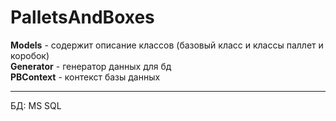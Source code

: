 # PalletsAndBoxes

<b>Models</b> - содержит описание классов (базовый класс и классы паллет и коробок)<br>
<b>Generator</b> - генератор данных для бд<br>
<b>PBContext</b> - контекст базы данных

<hr>

БД: MS SQL
